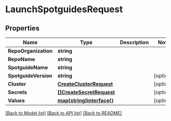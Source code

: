 # LaunchSpotguidesRequest

## Properties
Name | Type | Description | Notes
------------ | ------------- | ------------- | -------------
**RepoOrganization** | **string** |  | 
**RepoName** | **string** |  | 
**SpotguideName** | **string** |  | 
**SpotguideVersion** | **string** |  | [optional] 
**Cluster** | [**CreateClusterRequest**](CreateClusterRequest.md) |  | [optional] 
**Secrets** | [**[]CreateSecretRequest**](CreateSecretRequest.md) |  | [optional] 
**Values** | [**map[string]interface{}**](map[string]interface{}.md) |  | [optional] 

[[Back to Model list]](../README.md#documentation-for-models) [[Back to API list]](../README.md#documentation-for-api-endpoints) [[Back to README]](../README.md)


